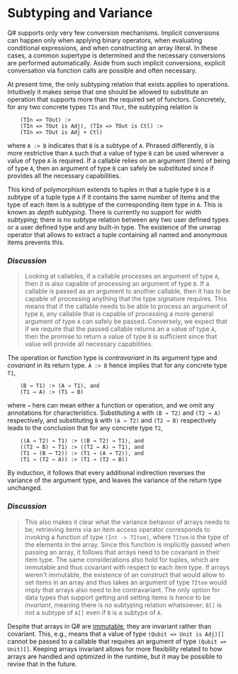 # Subtyping and Variance

Q# supports only very few conversion mechanisms. Implicit conversions can happen only when applying binary operators, when evaluating conditional expressions, and when constructing an array literal. In these cases, a common supertype is determined and the necessary conversions are performed automatically. Aside from such implicit conversions, explicit conversation via function calls are possible and often necessary. 

At present time, the only subtyping relation that exists applies to operations. Intuitively it makes sense that one should be allowed to substitute an operation that supports more than the required set of functors. Concretely, for any two concrete types `TIn` and `TOut`, the subtyping relation is 
```
    (TIn => TOut) :>
    (TIn => TOut is Adj), (TIn => TOut is Ctl) :>
    (TIn => TOut is Adj + Ctl)
```
where `A :> B` indicates that `B` is a subtype of `A`. Phrased differently, `B` is more restrictive than `A` such that a value of type `B` can be used wherever a value of type `A` is required. If a callable relies on an argument (item) of being of type `A`, then an argument of type `B` can safely be substituted since if provides all the necessary capabilities. 

This kind of polymorphism extends to tuples in that a tuple type `B` is a subtype of a tuple type `A` if it contains the same number of items and the type of each item is a subtype of the corresponding item type in `A`. This is known as *depth subtyping*. There is currently no support for *width subtyping*; there is no subtype relation between any two user defined types or a user defined type and any built-in type. The existence of the unwrap operator that allows to extract a tuple containing all named and anonymous items prevents this.  

### *Discussion*

>Looking at callables, if a callable processes an argument of type `A`, then it is also capable of processing an argument of type `B`. If a callable is passed as an argument to another callable, then it has to be capable of processing anything that the type signature requires. This means that if the callable needs to be able to process an argument of type `B`, any callable that is capable of processing a more general argument of type `A` can safely be passed. Conversely, we expect that if we require that the passed callable returns an a value of type `A`, then the promise to return a value of type `B` is sufficient since that value will provide all necessary capabilities.

The operation or function type is *contravariant* in its argument type and *covariant* in its return type. `A :> B` hence implies that for any concrete type `T1`,
```
    (B → T1) :> (A → T1), and
    (T1 → A) :> (T1 → B) 
```
where `→` here can mean either a function or operation, and we omit any annotations for characteristics.
Substituting `A` with `(B → T2)` and `(T2 → A)` respectively, 
and substituting `B` with `(A → T2)` and `(T2 → B)` respectively leads to the conclusion that for any concrete type `T2`,
```
    ((A → T2) → T1) :> ((B → T2) → T1), and
    ((T2 → B) → T1) :> ((T2 → A) → T1), and
    (T1 → (B → T2)) :> (T1 → (A → T2)), and
    (T1 → (T2 → A)) :> (T1 → (T2 → B)) 
```
By induction, it follows that every additional indirection reverses the variance of the argument type, and leaves the variance of the return type unchanged. 

### *Discussion*

>This also makes it clear what the variance behavior of arrays needs to be; retrieving items via an item access operator corresponds to invoking a function of type `(Int -> TItem)`, where `TItem` is the type of the elements in the array. Since this function is implicitly passed when passing an array, it follows that arrays need to be covariant in their item type. The same considerations also hold for tuples, which are immutable and thus covariant with respect to each item type.
>If arrays weren't immutable, the existence of an construct that would allow to set items in an array and thus takes an argument of type `TItem` would imply that arrays also need to be contravariant. The only option for data types that support getting and setting items is hence to be *invariant*, meaning there is no subtyping relation whatsoever; `B[]` is *not* a subtype of `A[]` even if `B` is a subtype of `A`.

Despite that arrays in Q# are [immutable](https://github.com/microsoft/qsharp-language/blob/main/Specifications/Language/4_TypeSystem/Immutability.md#immutability), they are invariant rather than covariant. This, e.g., means that a value of type `(Qubit => Unit is Adj)[]` cannot be passed to a callable that requires an argument of type `(Qubit => Unit)[]`.
Keeping arrays invariant allows for more flexibility related to how arrays are handled and optimized in the runtime, but it may be possible to revise that in the future. 

